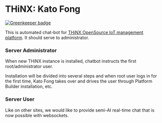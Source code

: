 # THiNX: Kato Fong

[![Greenkeeper badge](https://badges.greenkeeper.io/suculent/thinx-kato-fong.svg)](https://greenkeeper.io/)

This is automated chat-bot for [THiNX OpenSource IoT management platform](https://thinx.cloud). It should serve to administrator.

### Server Administrator

When new THiNX instance is installed, chatbot instructs the first root/administrator user.

Installation will be divided into several steps and when root user logs in for the first time, Kato Fong takes over and drives the user through Platform Builder installation, etc.

### Server User

Like on other sites, we would like to provide semi-AI real-time chat that is now possible with websockets.
